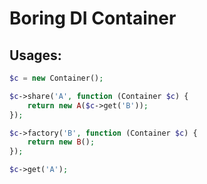 # Boring DI Container

## Usages:
```php
$c = new Container();

$c->share('A', function (Container $c) {
    return new A($c->get('B'));
});

$c->factory('B', function (Container $c) {
    return new B();
});

$c->get('A');
```
